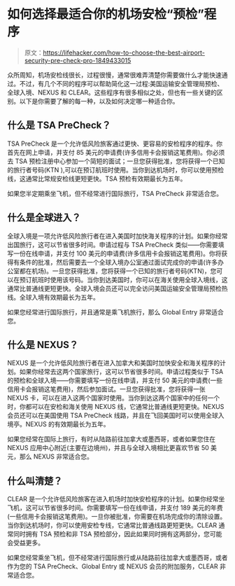 # 如何选择最适合你的机场安检“预检”程序

> 原文：<https://lifehacker.com/how-to-choose-the-best-airport-security-pre-check-pro-1849433015>

众所周知，机场安检线很长，过程很慢，通常很难弄清楚你需要做什么才能快速通过。不过，有几个不同的程序可以帮助简化这一过程:美国运输安全管理局预检、全球入境、NEXUS 和 CLEAR。这些程序有很多相似之处，但也有一些关键的区别。以下是你需要了解的每一种，以及如何决定哪一种适合你。



## **什么是 TSA PreCheck？**

TSA PreCheck 是一个允许低风险旅客通过更快、更容易的安检程序的程序。你首先在网上申请，并支付 85 美元的申请费(许多信用卡会报销这笔费用)。你必须去 TSA 预检注册中心参加一个简短的面试；一旦您获得批准，您将获得一个已知的旅行者号码(KTN ),可以在预订航班时使用。当你到达机场时，你可以使用预检线，这通常比常规安检线更短更快。TSA 预检有效期最长为五年。

如果您半定期乘坐飞机，但不经常进行国际旅行，TSA PreCheck 非常适合您。

## **什么是全球进入？**

全球入境是一项允许低风险旅行者在进入美国时加快海关程序的计划。如果你经常出国旅行，这可以节省很多时间。申请过程与 TSA PreCheck 类似——你需要填写一份在线申请，并支付 100 美元的申请费(许多信用卡会报销这笔费用)。你将获得有条件的批准，然后需要去一个全球入境办公室通过面试完成你的申请(许多办公室都在机场)。一旦您获得批准，您将获得一个已知的旅行者号码(KTN)，您可以在预订航班时使用该号码。当你到达美国时，你可以在海关使用全球入境线，这通常比普通线更短更快。全球入境会员还可以完全访问美国运输安全管理局预检热线。全球入境有效期最长为五年。

如果您经常进行国际旅行，并且通常是乘飞机旅行，那么 Global Entry 非常适合您。

## **什么是 NEXUS？**

NEXUS 是一个允许低风险旅行者在进入加拿大和美国时加快安全和海关程序的计划。如果你经常去这两个国家旅行，这可以节省很多时间。申请过程类似于 TSA 的预检和全球入境——你需要填写一份在线申请，并支付 50 美元的申请费(一些信用卡会报销这笔费用)，然后参加面试。一旦您获得批准，您将获得一张 NEXUS 卡，可以在进入这两个国家时使用。当你到达这两个国家中的任何一个时，你都可以在安检和海关使用 NEXUS 线，它通常比普通线更短更快。NEXUS 会员还可以在美国使用 TSA PreCheck 线路，并且在飞回美国时可以使用全球入境亭。NEXUS 的有效期最长为五年。

如果您经常在国际上旅行，有时从陆路前往加拿大或墨西哥，或者如果您住在 NEXUS 应用中心附近(主要在边境州)，并且与全球入境相比更喜欢节省 50 美元，那么 NEXUS 非常适合您。

## **什么叫清楚？**

CLEAR 是一个允许低风险旅客在进入机场时加快安检程序的计划。如果你经常坐飞机，这可以节省很多时间。你需要填写一份在线申请，并支付 189 美元的年费(一些信用卡会报销这笔费用)。一旦你被批准，你需要在机场完成你的清除设置。当你到达机场时，你可以使用安检专线，它通常比普通线路更短更快。CLEAR 通常同时拥有 TSA 预检和非 TSA 预检部分，因此如果同时拥有这两部分，您可能会受益更多。

如果您经常乘坐飞机，但不经常进行国际旅行或从陆路前往加拿大或墨西哥，或者作为您的 TSA PreCheck、Global Entry 或 NEXUS 会员的附加服务，CLEAR 非常适合您。